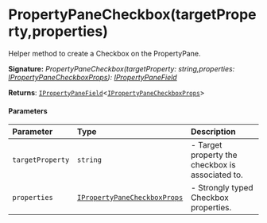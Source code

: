 # PropertyPaneCheckbox(targetProperty,properties)

Helper method to create a Checkbox on the PropertyPane.

**Signature:** _PropertyPaneCheckbox(targetProperty: string,properties: [IPropertyPaneCheckboxProps](../sp-client-preview/ipropertypanecheckboxprops.md)): [IPropertyPaneField](../sp-client-preview/ipropertypanefield.md)<IPropertyPaneCheckboxProps>_

**Returns**: [`IPropertyPaneField`]()<[`IPropertyPaneCheckboxProps`](../sp-client-preview/ipropertypanecheckboxprops.md)>



#### Parameters


| Parameter	   | Type    | Description |
|:-------------|:---------------|:------------|
| `targetProperty`    | `string` | - Target property the checkbox is associated to. |
| `properties`    | [`IPropertyPaneCheckboxProps`](../sp-client-preview/ipropertypanecheckboxprops.md) | - Strongly typed Checkbox properties. |

